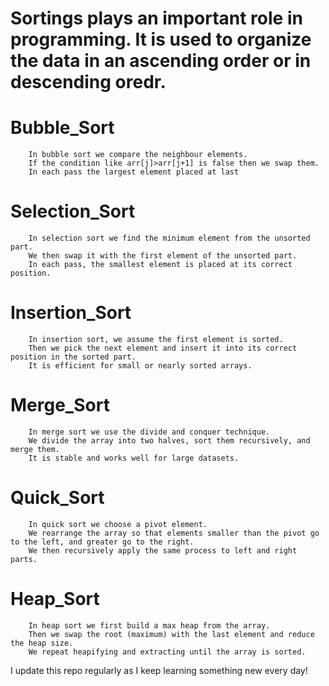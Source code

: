 # Sortings plays an important role in programming. It is used to organize the data in an ascending order or in descending oredr.

# Bubble_Sort
        In bubble sort we compare the neighbour elements. 
        If the condition like arr[j]>arr[j+1] is false then we swap them.
        In each pass the largest element placed at last

# Selection_Sort
        In selection sort we find the minimum element from the unsorted part.
        We then swap it with the first element of the unsorted part.
        In each pass, the smallest element is placed at its correct position.
# Insertion_Sort
        In insertion sort, we assume the first element is sorted.
        Then we pick the next element and insert it into its correct position in the sorted part.
        It is efficient for small or nearly sorted arrays.
# Merge_Sort
        In merge sort we use the divide and conquer technique.
        We divide the array into two halves, sort them recursively, and merge them.
        It is stable and works well for large datasets.
# Quick_Sort
        In quick sort we choose a pivot element.
        We rearrange the array so that elements smaller than the pivot go to the left, and greater go to the right.
        We then recursively apply the same process to left and right parts.
# Heap_Sort
        In heap sort we first build a max heap from the array.
        Then we swap the root (maximum) with the last element and reduce the heap size.
        We repeat heapifying and extracting until the array is sorted.

 I update this repo regularly as I keep learning something new every day! 

